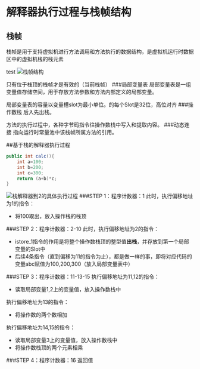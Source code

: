 # 解释器执行过程与栈帧结构
## 栈帧
栈帧是用于支持虚拟机进行方法调用和方法执行的数据结构，是虚拟机运行时数据区中的虚拟机栈的栈元素

test
![栈帧结构](http://askingwindy-gitcafe.qiniudn.com/栈帧结构.png)

只有位于栈顶的栈帧才是有效的（当前栈帧）
###局部变量表
局部变量表是一组变量值存储空间，用于存放方法参数和方法内部定义的局部变量。

局部变量表的容量以变量槽slot为最小单位。的每个Slot是32位，高位对齐
###操作数栈 
后入先出栈。

方法的执行过程中，各种字节码指令往操作数栈中写入和提取内容。
###动态连接 
指向运行时常量池中该栈帧所属方法的引用。

##基于栈的解释器执行过程
```java
public int calc(){
	int a=100;
	int b=200;
	int c=300;
	return (a+b)*c;
}
```
![栈解释器到2的具体执行过程](http://askingwindy-gitcafe.qiniudn.com/栈解释器.png)
###STEP 1：程序计数器：1
此时，执行偏移地址为1的指令：
- 将100取出，放入操作栈的栈顶

###STEP 2：程序计数器：2-10
此时，执行偏移地址为2的指令：
- istore_1指令的作用是将整个操作数栈顶的整型值**出栈**，并存放到第一个局部变量的Slot中
- 后续4条指令（直到偏移为11的指令为止），都是做一样的事，即将对应代码的变量abc赋值为100,200,300（放入局部变量表中）

###STEP 3：程序计数器：11-13-15
执行偏移地址为11,12的指令：
- 读取局部变量1,2上的变量值，放入操作数栈中

执行偏移地址为13的指令：
- 将操作数的两个数相加

执行偏移地址为14,15的指令：
- 读取局部变量3上的变量值，放入操作数栈中
- 将操作数栈顶的两个元素相乘

###STEP 4：程序计数器：16
返回值

